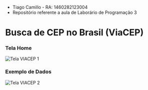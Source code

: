 - Tiago Camillo - RA: 1460282123004
- Repositório referente a aula de Laborário de Programação 3

# Busca de CEP no Brasil (ViaCEP)

### Tela Home
![Tela VIACEP 1](https://user-images.githubusercontent.com/66873418/202824524-4f424abe-d726-4c3c-aeb0-02eb43402800.jpg)

### Exemplo de Dados
![Tela VIACEP 2](https://user-images.githubusercontent.com/66873418/202824542-620fff3c-a0d1-41a8-8727-afed6a7b7c01.jpg)
